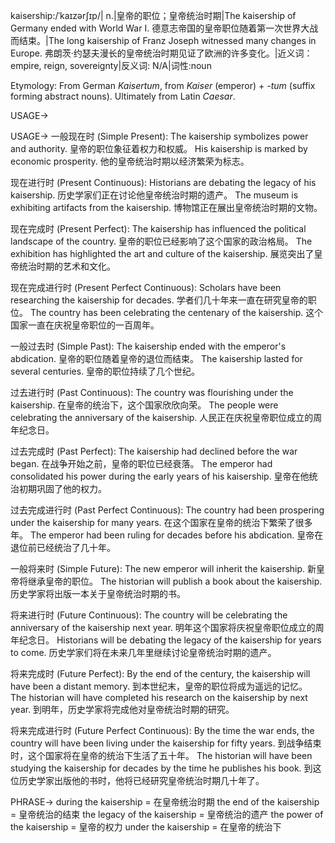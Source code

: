 kaisership:/ˈkaɪzərʃɪp/| n.|皇帝的职位；皇帝统治时期|The kaisership of Germany ended with World War I. 德意志帝国的皇帝职位随着第一次世界大战而结束。|The long kaisership of Franz Joseph witnessed many changes in Europe. 弗朗茨·约瑟夫漫长的皇帝统治时期见证了欧洲的许多变化。|近义词：empire, reign, sovereignty|反义词: N/A|词性:noun

Etymology: From German *Kaisertum*, from *Kaiser* (emperor) + *-tum* (suffix forming abstract nouns).  Ultimately from Latin *Caesar*.

USAGE->

USAGE->
一般现在时 (Simple Present):
The kaisership symbolizes power and authority.  皇帝的职位象征着权力和权威。
His kaisership is marked by economic prosperity. 他的皇帝统治时期以经济繁荣为标志。


现在进行时 (Present Continuous):
Historians are debating the legacy of his kaisership.  历史学家们正在讨论他皇帝统治时期的遗产。
The museum is exhibiting artifacts from the kaisership.  博物馆正在展出皇帝统治时期的文物。


现在完成时 (Present Perfect):
The kaisership has influenced the political landscape of the country. 皇帝的职位已经影响了这个国家的政治格局。
The exhibition has highlighted the art and culture of the kaisership. 展览突出了皇帝统治时期的艺术和文化。


现在完成进行时 (Present Perfect Continuous):
Scholars have been researching the kaisership for decades. 学者们几十年来一直在研究皇帝的职位。
The country has been celebrating the centenary of the kaisership.  这个国家一直在庆祝皇帝职位的一百周年。


一般过去时 (Simple Past):
The kaisership ended with the emperor's abdication.  皇帝的职位随着皇帝的退位而结束。
The kaisership lasted for several centuries. 皇帝的职位持续了几个世纪。


过去进行时 (Past Continuous):
The country was flourishing under the kaisership.  在皇帝的统治下，这个国家欣欣向荣。
The people were celebrating the anniversary of the kaisership.  人民正在庆祝皇帝职位成立的周年纪念日。


过去完成时 (Past Perfect):
The kaisership had declined before the war began.  在战争开始之前，皇帝的职位已经衰落。
The emperor had consolidated his power during the early years of his kaisership.  皇帝在他统治初期巩固了他的权力。


过去完成进行时 (Past Perfect Continuous):
The country had been prospering under the kaisership for many years.  在这个国家在皇帝的统治下繁荣了很多年。
The emperor had been ruling for decades before his abdication.  皇帝在退位前已经统治了几十年。


一般将来时 (Simple Future):
The new emperor will inherit the kaisership.  新皇帝将继承皇帝的职位。
The historian will publish a book about the kaisership.  历史学家将出版一本关于皇帝统治时期的书。


将来进行时 (Future Continuous):
The country will be celebrating the anniversary of the kaisership next year.  明年这个国家将庆祝皇帝职位成立的周年纪念日。
Historians will be debating the legacy of the kaisership for years to come.  历史学家们将在未来几年里继续讨论皇帝统治时期的遗产。


将来完成时 (Future Perfect):
By the end of the century, the kaisership will have been a distant memory.  到本世纪末，皇帝的职位将成为遥远的记忆。
The historian will have completed his research on the kaisership by next year.  到明年，历史学家将完成他对皇帝统治时期的研究。


将来完成进行时 (Future Perfect Continuous):
By the time the war ends, the country will have been living under the kaisership for fifty years.  到战争结束时，这个国家将在皇帝的统治下生活了五十年。
The historian will have been studying the kaisership for decades by the time he publishes his book.  到这位历史学家出版他的书时，他将已经研究皇帝统治时期几十年了。


PHRASE->
during the kaisership = 在皇帝统治时期
the end of the kaisership = 皇帝统治的结束
the legacy of the kaisership = 皇帝统治的遗产
the power of the kaisership = 皇帝的权力
under the kaisership = 在皇帝的统治下
